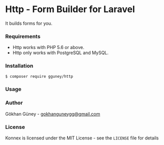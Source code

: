 # Http - Form Builder for Laravel

It builds forms for you.

### Requirements

- Http works with PHP 5.6 or above.
- Http only works with PostgreSQL and MySQL.

### Installation

```bash
$ composer require gguney/http
```

### Usage

### Author

Gökhan Güney - <gokhanguneygg@gmail.com><br />

### License

Konnex is licensed under the MIT License - see the `LICENSE` file for details
